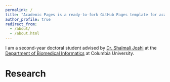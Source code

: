 ```yaml
---
permalink: /
title: "Academic Pages is a ready-to-fork GitHub Pages template for academic personal websites"
author_profile: true
redirect_from: 
  - /about/
  - /about.html
---
```


I am a second-year doctoral student advised by [Dr. Shalmali Joshi](https://shalmalijoshi.github.io/reAIM/) at the [Department of Biomedical Informatics](https://www.dbmi.columbia.edu/) at Columbia University. 

Research
======

